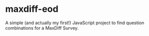 # maxdiff-eod
A simple (and actually my first!) JavaScript project to find question combinations for a MaxDiff Survey.
